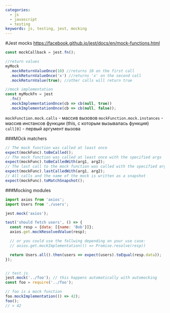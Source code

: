 ```yaml
---
categories:
  - js
  - javascript
  - testing
keywords: js, testing, jest, mocking  
---
```


#Jest mocks
https://facebook.github.io/jest/docs/en/mock-functions.html

```javascript
const mockCallback = jest.fn();

//return values
myMock
  .mockReturnValueOnce(10) //returns 10 on the first call
  .mockReturnValueOnce('x') //returns 'x' on the second call
  .mockReturnValue(true); //other calls will return true

//mock implementation
const myMockFn = jest
  .fn()
  .mockImplementationOnce(cb => cb(null, true))
  .mockImplementationOnce(cb => cb(null, false));

```
`mockFunction.mock.calls` - массив вызовов
`mockFunction.mock.instances` - массив инстансов функции (this, с которым вызывалась функция)
`call[0]` - первый аргумент вызова

###MOck matchers
```javascript
// The mock function was called at least once
expect(mockFunc).toBeCalled();
// The mock function was called at least once with the specified args
expect(mockFunc).toBeCalledWith(arg1, arg2);
// The last call to the mock function was called with the specified args
expect(mockFunc).lastCalledWith(arg1, arg2);
// All calls and the name of the mock is written as a snapshot
expect(mockFunc).toMatchSnapshot();
```

###Mocking modules
```javascript
import axios from 'axios';
import Users from './users';

jest.mock('axios');

test('should fetch users', () => {
  const resp = {data: [{name: 'Bob'}]};
  axios.get.mockResolvedValue(resp);

  // or you could use the follwing depending on your use case:
  // axios.get.mockImplementation(() => Promise.resolve(resp))

  return Users.all().then(users => expect(users).toEqual(resp.data));
});


// test.js
jest.mock('../foo'); // this happens automatically with automocking
const foo = require('../foo');

// foo is a mock function
foo.mockImplementation(() => 42);
foo();
// > 42

```
